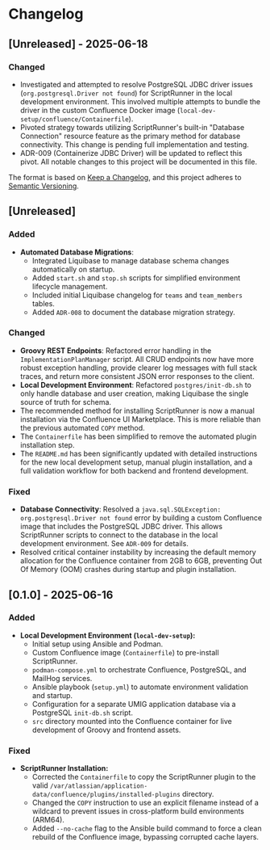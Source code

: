# Changelog

## [Unreleased] - 2025-06-18
### Changed
- Investigated and attempted to resolve PostgreSQL JDBC driver issues (`org.postgresql.Driver not found`) for ScriptRunner in the local development environment. This involved multiple attempts to bundle the driver in the custom Confluence Docker image (`local-dev-setup/confluence/Containerfile`).
- Pivoted strategy towards utilizing ScriptRunner's built-in "Database Connection" resource feature as the primary method for database connectivity. This change is pending full implementation and testing.
- ADR-009 (Containerize JDBC Driver) will be updated to reflect this pivot.
All notable changes to this project will be documented in this file.

The format is based on [Keep a Changelog](https://keepachangelog.com/en/1.0.0/),
and this project adheres to [Semantic Versioning](https://semver.org/spec/v2.0.0.html).

## [Unreleased]

### Added
- **Automated Database Migrations**:
  - Integrated Liquibase to manage database schema changes automatically on startup.
  - Added `start.sh` and `stop.sh` scripts for simplified environment lifecycle management.
  - Included initial Liquibase changelog for `teams` and `team_members` tables.
  - Added `ADR-008` to document the database migration strategy.

### Changed
- **Groovy REST Endpoints**: Refactored error handling in the `ImplementationPlanManager` script. All CRUD endpoints now have more robust exception handling, provide clearer log messages with full stack traces, and return more consistent JSON error responses to the client.
- **Local Development Environment**: Refactored `postgres/init-db.sh` to only handle database and user creation, making Liquibase the single source of truth for schema.
- The recommended method for installing ScriptRunner is now a manual installation via the Confluence UI Marketplace. This is more reliable than the previous automated `COPY` method.
- The `Containerfile` has been simplified to remove the automated plugin installation step.
- The `README.md` has been significantly updated with detailed instructions for the new local development setup, manual plugin installation, and a full validation workflow for both backend and frontend development.

### Fixed
- **Database Connectivity**: Resolved a `java.sql.SQLException: org.postgresql.Driver not found` error by building a custom Confluence image that includes the PostgreSQL JDBC driver. This allows ScriptRunner scripts to connect to the database in the local development environment. See `ADR-009` for details.
- Resolved critical container instability by increasing the default memory allocation for the Confluence container from 2GB to 6GB, preventing Out Of Memory (OOM) crashes during startup and plugin installation.

## [0.1.0] - 2025-06-16
### Added
- **Local Development Environment (`local-dev-setup`):**
  - Initial setup using Ansible and Podman.
  - Custom Confluence image (`Containerfile`) to pre-install ScriptRunner.
  - `podman-compose.yml` to orchestrate Confluence, PostgreSQL, and MailHog services.
  - Ansible playbook (`setup.yml`) to automate environment validation and startup.
  - Configuration for a separate UMIG application database via a PostgreSQL `init-db.sh` script.
  - `src` directory mounted into the Confluence container for live development of Groovy and frontend assets.

### Fixed
- **ScriptRunner Installation:**
  - Corrected the `Containerfile` to copy the ScriptRunner plugin to the valid `/var/atlassian/application-data/confluence/plugins/installed-plugins` directory.
  - Changed the `COPY` instruction to use an explicit filename instead of a wildcard to prevent issues in cross-platform build environments (ARM64).
  - Added `--no-cache` flag to the Ansible build command to force a clean rebuild of the Confluence image, bypassing corrupted cache layers.
